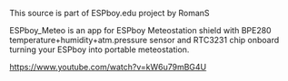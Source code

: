 This source is part of ESPboy.edu project by RomanS 

ESPboy_Meteo is an app for ESPboy Meteostation shield with BPE280 temperature+humidity+atm.pressure sensor and RTC3231 chip onboard turning your ESPboy into portable meteostation. 

https://www.youtube.com/watch?v=kW6u79mBG4U
